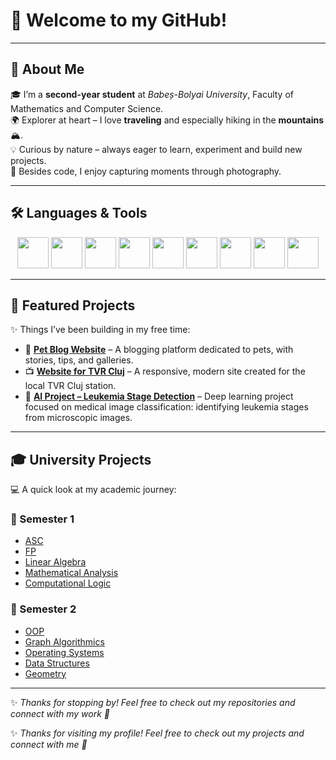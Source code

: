 # 👋 Welcome to my GitHub!

---

## 🌟 About Me  
🎓 I’m a **second-year student** at *Babeș-Bolyai University*, Faculty of Mathematics and Computer Science.  
🌍 Explorer at heart – I love **traveling** and especially hiking in the **mountains** 🏔️.  
💡 Curious by nature – always eager to learn, experiment and build new projects.  
📸 Besides code, I enjoy capturing moments through photography.  

---

## 🛠️ Languages & Tools  

<p align="center">
  <img src="https://cdn.jsdelivr.net/gh/devicons/devicon/icons/python/python-original.svg" width="50" height="50"/>
  <img src="https://cdn.jsdelivr.net/gh/devicons/devicon/icons/cplusplus/cplusplus-original.svg" width="50" height="50"/>
  <img src="https://cdn.jsdelivr.net/gh/devicons/devicon/icons/c/c-original.svg" width="50" height="50"/>
  <img src="https://cdn.jsdelivr.net/gh/devicons/devicon/icons/html5/html5-original.svg" width="50" height="50"/>
  <img src="https://cdn.jsdelivr.net/gh/devicons/devicon/icons/css3/css3-original.svg" width="50" height="50"/>
  <img src="https://cdn.jsdelivr.net/gh/devicons/devicon/icons/javascript/javascript-original.svg" width="50" height="50"/>
  <img src="https://cdn.jsdelivr.net/gh/devicons/devicon/icons/nodejs/nodejs-original.svg" width="50" height="50"/>
  <img src="https://cdn.jsdelivr.net/gh/devicons/devicon/icons/express/express-original.svg" width="50" height="50"/>
  <img src="https://cdn.jsdelivr.net/gh/devicons/devicon/icons/jquery/jquery-original.svg" width="50" height="50"/>
</p>

---

## 🚀 Featured Projects  

✨ Things I’ve been building in my free time:  

- 🐾 [**Pet Blog Website**](https://github.com/user/pet-blog) – A blogging platform dedicated to pets, with stories, tips, and galleries.  
- 📺 [**Website for TVR Cluj**](https://github.com/user/tvr-cluj) – A responsive, modern site created for the local TVR Cluj station.  
- 🧬 [**AI Project – Leukemia Stage Detection**](https://github.com/user/ai-project) – Deep learning project focused on medical image classification: identifying leukemia stages from microscopic images.  

---

## 🎓 University Projects  

💻 A quick look at my academic journey:  

### 📘 Semester 1
- [ASC](https://github.com/user/asc)  
- [FP](https://github.com/user/fp)  
- [Linear Algebra](https://github.com/user/linear-algebra)  
- [Mathematical Analysis](https://github.com/user/mathematical-analysis)  
- [Computational Logic](https://github.com/user/computational-logic)  

### 📗 Semester 2
- [OOP](https://github.com/user/oop)  
- [Graph Algorithmics](https://github.com/user/graph-algorithmics)  
- [Operating Systems](https://github.com/user/os)  
- [Data Structures](https://github.com/user/ds)  
- [Geometry](https://github.com/user/geometry)  

---

✨ *Thanks for stopping by! Feel free to check out my repositories and connect with my work 🚀*

✨ *Thanks for visiting my profile! Feel free to check out my projects and connect with me 🚀*
